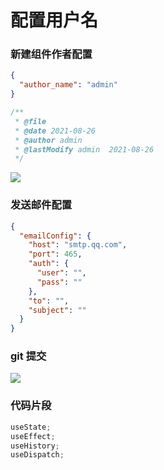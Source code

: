 # 配置用户名

### 新建组件作者配置

```json
{
  "author_name": "admin"
}
```

```js
/**
 * @file
 * @date 2021-08-26
 * @author admin
 * @lastModify admin  2021-08-26
 */
```

![](https://i0.hdslb.com/bfs/album/8f580014bb8d7374d8ae458c19f88d8829152c02.png)

### 发送邮件配置

```json
{
  "emailConfig": {
    "host": "smtp.qq.com",
    "port": 465,
    "auth": {
      "user": "",
      "pass": ""
    },
    "to": "",
    "subject": ""
  }
}
```

### git 提交

![](https://s3.bmp.ovh/imgs/2021/12/48a5e00c200f5299.gif)

### 代码片段

```js
useState;
useEffect;
useHistory;
useDispatch;
```
